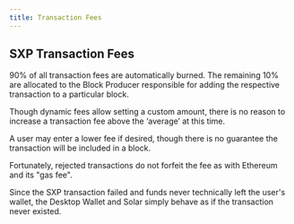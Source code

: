```yaml
---
title: Transaction Fees
---
```


## SXP Transaction Fees

90% of all transaction fees are automatically burned. The remaining 10% are allocated to the Block Producer responsible for adding the respective transaction to a particular block.

Though dynamic fees allow setting a custom amount, there is no reason to increase a transaction fee above the ‘average’ at this time.

A user may enter a lower fee if desired, though there is no guarantee the transaction will be included in a block.

Fortunately, rejected transactions do not forfeit the fee as with Ethereum and its "gas fee".

Since the SXP transaction failed and funds never technically left the user's wallet, the Desktop Wallet and Solar simply behave as if the transaction never existed.
